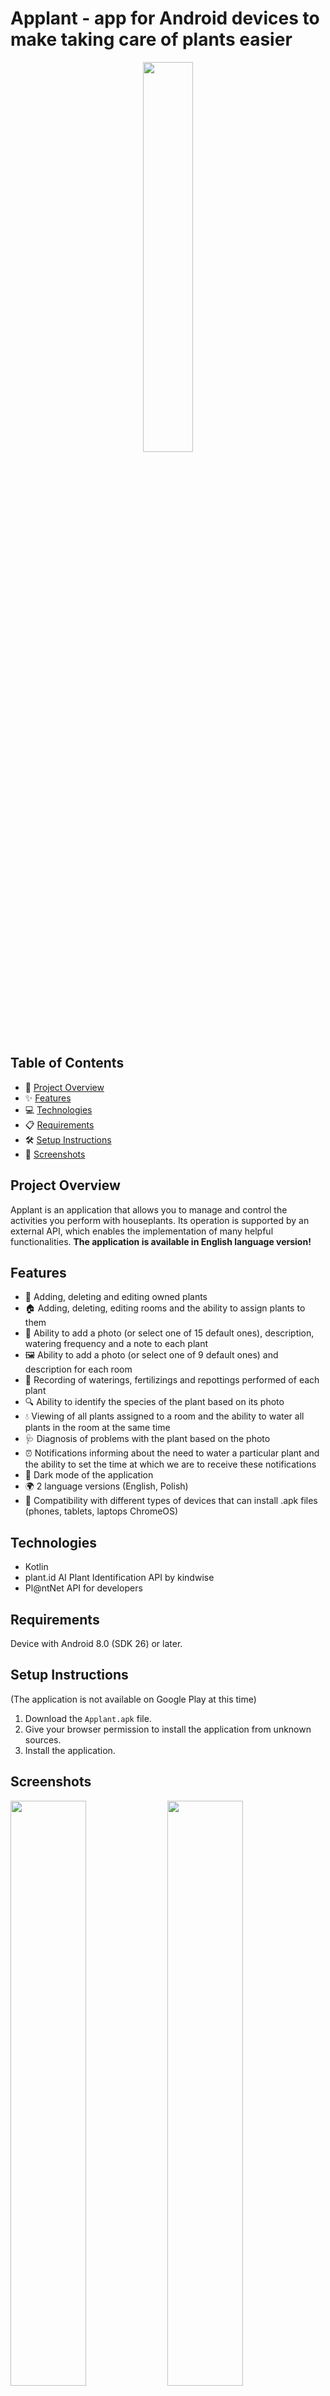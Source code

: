 # Applant - app for Android devices to make taking care of plants easier

<div align="center">
  <img width="40%" src="./ss/logo.png"/>
</div>

## Table of Contents
- 🚀 [Project Overview](#project-overview)
- ✨ [Features](#features)
- 💻 [Technologies](#technologies)
- 📋 [Requirements](#requirements)
- 🛠️ [Setup Instructions](#setup-instructions)
- 📸 [Screenshots](#screenshots)

## Project Overview
Applant is an application that allows you to manage and control the activities you perform with houseplants. Its operation is supported by an external API, which enables the implementation of many helpful functionalities. **The application is available in English language version!**

## Features
- 🌱 Adding, deleting and editing owned plants
- 🏠 Adding, deleting, editing rooms and the ability to assign plants to them
- 📸 Ability to add a photo (or select one of 15 default ones), description, watering frequency and a note to each plant
- 🖼️ Ability to add a photo (or select one of 9 default ones) and description for each room
- 📝 Recording of waterings, fertilizings and repottings performed of each plant
- 🔍 Ability to identify the species of the plant based on its photo
- 💧 Viewing of all plants assigned to a room and the ability to water all plants in the room at the same time 
- 🩺 Diagnosis of problems with the plant based on the photo 
- ⏰ Notifications informing about the need to water a particular plant and the ability to set the time at which we are to receive these notifications 
- 🌙 Dark mode of the application 
- 🌍 2 language versions (English, Polish) 
- 📱 Compatibility with different types of devices that can install .apk files (phones, tablets, laptops ChromeOS)

## Technologies
- Kotlin
- plant.id AI Plant Identification API by kindwise
- Pl@ntNet API for developers

## Requirements

Device with Android 8.0 (SDK 26) or later.

## Setup Instructions
(The application is not available on Google Play at this time)

1. Download the `Applant.apk` file.
2. Give your browser permission to install the application from unknown sources.
3. Install the application.

## Screenshots
<img src="./ss/ss1.jpg" width="49%"/> <img src="./ss/ss2.jpg" width="49%"/>
<img src="./ss/ss3.jpg" width="49%"/> <img src="./ss/ss4.jpg" width="49%"/>
<img src="./ss/ss5.jpg" width="49%"/> <img src="./ss/ss6.jpg" width="49%"/>
<img src="./ss/ss7.jpg" width="49%"/> <img src="./ss/ss8.jpg" width="49%"/>
<img src="./ss/ss9.jpg" width="49%"/> <img src="./ss/ss10.jpg" width="49%"/>
<img src="./ss/ss11.jpg" width="49%"/> <img src="./ss/ss12.jpg" width="49%"/>
<img src="./ss/ss13.jpg" width="49%"/> <img src="./ss/ss14.jpg" width="49%"/>


